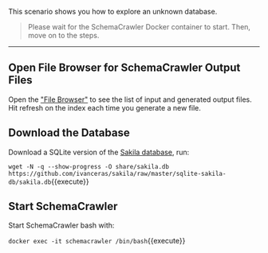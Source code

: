 This scenario shows you how to explore an unknown database.

> Please wait for the SchemaCrawler Docker container to start. Then, move on to the steps.

-----

## Open File Browser for SchemaCrawler Output Files

Open the ["File Browser"](https://[[HOST_SUBDOMAIN]]-80-[[KATACODA_HOST]].environments.katacoda.com) to see the list of input and generated output files. Hit refresh on the index each time you generate a new file.


## Download the Database

Download a SQLite version of the [Sakila database](https://dev.mysql.com/doc/sakila/en/), run:

`wget -N -q --show-progress -O share/sakila.db https://github.com/ivanceras/sakila/raw/master/sqlite-sakila-db/sakila.db`{{execute}}


## Start SchemaCrawler

Start SchemaCrawler bash with:

`docker exec -it schemacrawler /bin/bash`{{execute}}
